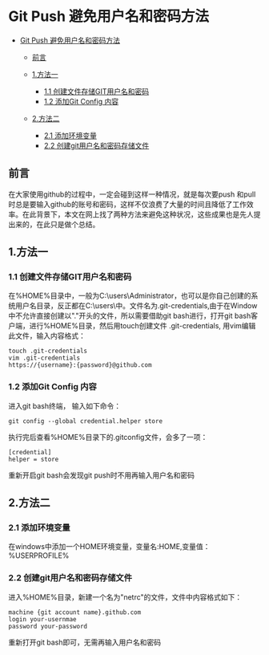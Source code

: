 # Git Push 避免用户名和密码方法
<!-- toc -->

- [Git Push 避免用户名和密码方法](#git-push-避免用户名和密码方法)
  - [前言](#前言)
  - [1.方法一](#1方法一)
    - [1.1 创建文件存储GIT用户名和密码](#11-创建文件存储git用户名和密码)
    - [1.2 添加Git Config 内容](#12-添加git-config-内容)

  - [2.方法二](#2方法二)
    - [2.1 添加环境变量](#21-添加环境变量)
    - [2.2 创建git用户名和密码存储文件](#22-创建git用户名和密码存储文件)
<!-- tocstop -->

## 前言
在大家使用github的过程中，一定会碰到这样一种情况，就是每次要push 和pull时总是要输入github的账号和密码，这样不仅浪费了大量的时间且降低了工作效率。在此背景下，本文在网上找了两种方法来避免这种状况，这些成果也是先人提出来的，在此只是做个总结。

## 1.方法一
### 1.1 创建文件存储GIT用户名和密码
在%HOME%目录中，一般为C:\users\Administrator，也可以是你自己创建的系统用户名目录，反正都在C:\users\中。文件名为.git-credentials,由于在Window中不允许直接创建以"."开头的文件，所以需要借助git bash进行，打开git bash客户端，进行%HOME%目录，然后用touch创建文件 .git-credentials, 用vim编辑此文件，输入内容格式：

```
touch .git-credentials
vim .git-credentials
https://{username}:{password}@github.com
```

### 1.2 添加Git Config 内容
进入git bash终端， 输入如下命令：

```
git config --global credential.helper store
```

执行完后查看%HOME%目录下的.gitconfig文件，会多了一项：

```
[credential]
helper = store
```

重新开启git bash会发现git push时不用再输入用户名和密码

## 2.方法二
### 2.1 添加环境变量
在windows中添加一个HOME环境变量，变量名:HOME,变量值：%USERPROFILE%

### 2.2 创建git用户名和密码存储文件
进入%HOME%目录，新建一个名为"netrc"的文件，文件中内容格式如下：

```
machine {git account name}.github.com
login your-usernmae
password your-password
```

重新打开git bash即可，无需再输入用户名和密码
